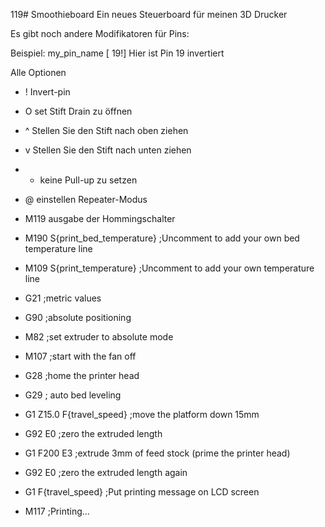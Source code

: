 119# Smoothieboard
Ein neues Steuerboard für meinen 3D Drucker


Es gibt noch andere Modifikatoren für Pins:

Beispiel: my_pin_name                     [ 19!]     Hier ist Pin 19 invertiert

Alle Optionen
*   !	Invert-pin
*   O set Stift Drain zu öffnen
*   ^ Stellen Sie den Stift nach oben ziehen
*   v Stellen Sie den Stift nach unten ziehen
*   - keine Pull-up zu setzen
*   @ einstellen Repeater-Modus




* M119  ausgabe der Hommingschalter
* M190 S{print_bed_temperature} ;Uncomment to add your own bed temperature line  
* M109 S{print_temperature} ;Uncomment to add your own temperature line  
* G21        ;metric values  
* G90        ;absolute positioning  
* M82        ;set extruder to absolute mode  
* M107       ;start with the fan off  
* G28        ;home the printer head  
* G29        ; auto bed leveling  
* G1 Z15.0 F{travel_speed} ;move the platform down 15mm  
* G92 E0                  ;zero the extruded length  
* G1 F200 E3              ;extrude 3mm of feed stock (prime the printer head)  
* G92 E0                  ;zero the extruded length again  
* G1 F{travel_speed}  ;Put printing message on LCD screen  
* M117 ;Printing...  
